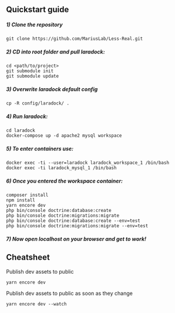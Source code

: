 ## Quickstart guide

##### 1) Clone the repository

    git clone https://github.com/MariusLab/Less-Real.git
    
##### 2) CD into root folder and pull laradock:
    
    cd <path/to/project>
    git submodule init
    git submodule update
     
##### 3) Overwrite laradock default config

    cp -R config/laradock/ .
    
##### 4) Run laradock:
  
    cd laradock
    docker-compose up -d apache2 mysql workspace

##### 5) To enter containers use:
    
    docker exec -ti --user=laradock laradock_workspace_1 /bin/bash
    docker exec -ti laradock_mysql_1 /bin/bash
    
##### 6) Once you entered the workspace container:

    composer install
    npm install
    yarn encore dev
    php bin/console doctrine:database:create
    php bin/console doctrine:migrations:migrate
    php bin/console doctrine:database:create --env=test
    php bin/console doctrine:migrations:migrate --env=test    
    
##### 7) Now open localhost on your browser and get to work!
   
   
## Cheatsheet

   Publish dev assets to public

    yarn encore dev

   
   Publish dev assets to public as soon as they change
   
    yarn encore dev --watch
         
    
      
    
